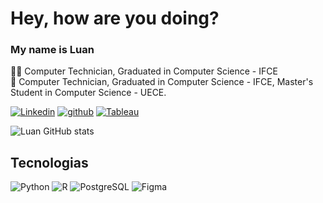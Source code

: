 # Hey, how are you doing?
### My name is Luan
👨‍🎓 Computer Technician, Graduated in Computer Science - IFCE <br/>
🌵 Computer Technician, Graduated in Computer Science - IFCE, Master's Student in Computer Science - UECE.

[![Linkedin](https://img.shields.io/badge/LinkedIn-0077B5?style=for-the-badge&logo=linkedin&logoColor=white)](https://www.linkedin.com/in/luan-fran%C3%A7a-9b8834187/) [![github](https://img.shields.io/badge/GitHub-100000?style=for-the-badge&logo=github&logoColor=white)](https://github.com/Luanffca) [![Tableau](https://img.shields.io/badge/Tableau-E97627?style=for-the-badge&logo=Tableau&logoColor=white)](https://public.tableau.com/app/profile/luan.fernandes.de.fran.a)

![Luan GitHub stats](https://github-readme-stats.vercel.app/api?username=Luanffca&show_icons=true&theme=radical)

## Tecnologias
<div style="display: inline_block">
  <img aling="center" alt="Python" src="https://img.shields.io/badge/Python-3776AB?style=for-the-badge&logo=python&logoColor=white"/>
  <img aling="center" alt="R" src="https://img.shields.io/badge/R-276DC3?style=for-the-badge&logo=r&logoColor=white"/>
  <img aling="center" alt="PostgreSQL" src="https://img.shields.io/badge/PostgreSQL-316192?style=for-the-badge&logo=postgresql&logoColor=white"/>
  <img aling="center" alt="Figma" src="https://img.shields.io/badge/Figma-F24E1E?style=for-the-badge&logo=figma&logoColor=white"/>
</div>
